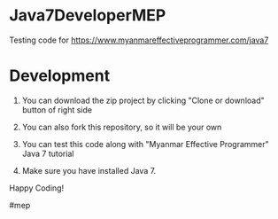 # Java7DeveloperMEP
Testing code for https://www.myanmareffectiveprogrammer.com/java7

# Development
1. You can download the zip project by clicking "Clone or download" button of right side

2. You can also fork this repository, so it will be your own

3. You can test this code along with "Myanmar Effective Programmer" Java 7 tutorial

4. Make sure you have installed Java 7.

Happy Coding!

#mep
